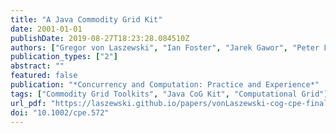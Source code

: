 ```yaml
---
title: "A Java Commodity Grid Kit"
date: 2001-01-01
publishDate: 2019-08-27T18:23:28.084510Z
authors: ["Gregor von Laszewski", "Ian Foster", "Jarek Gawor", "Peter Lane"]
publication_types: ["2"]
abstract: ""
featured: false
publication: "*Concurrency and Computation: Practice and Experience*"
tags: ["Commodity Grid Toolkits", "Java CoG Kit", "Computational Grid"]
url_pdf: "https://laszewski.github.io/papers/vonLaszewski-cog-cpe-final.pdf"
doi: "10.1002/cpe.572"
---
```


